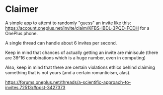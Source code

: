 Claimer
=======
A simple app to attemt to randomly "guess" an invite like this: https://account.oneplus.net/invite/claim/KFBS-IBDL-3PQD-FCDH for a OnePlus phone.

A single thread can handle about 6 invites per second. 

Keep in mind that chances of actually getting an invite are miniscule (there are 36^16 combinations which is a huge number, even in computing)

Also, keep in mind that there are certain violations ethics behind claiming something that is not yours (and a certain romanticism, alas).

https://forums.oneplus.net/threads/a-scientific-approach-to-invites.72513/#post-3427373
